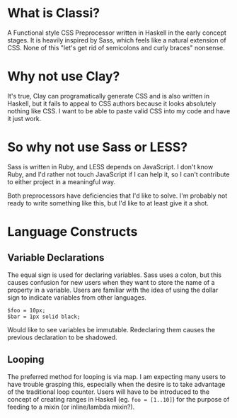 # What is Classi?

A Functional style CSS Preprocessor written in Haskell in the early concept stages.  It is heavily inspired by Sass, which feels like a natural extension of CSS.  None of this "let's get rid of semicolons and curly braces" nonsense.

# Why not use Clay?

It's true, Clay can programatically generate CSS and is also written in Haskell, but it fails to appeal to CSS authors because it looks absolutely nothing like CSS.  I want to be able to paste valid CSS into my code and have it just work.

# So why not use Sass or LESS?

Sass is written in Ruby, and LESS depends on JavaScript.  I don't know Ruby, and I'd rather not touch JavaScript if I can help it, so I can't contribute to either project in a meaningful way.

Both preprocessors have deficiencies that I'd like to solve.  I'm probably not ready to write something like this, but I'd like to at least give it a shot.

# Language Constructs

## Variable Declarations

The equal sign is used for declaring variables.  Sass uses a colon, but this causes confusion for new users when they want to store the name of a property in a variable.  Users are familiar with the idea of using the dollar sign to indicate variables from other languages.

```cssi
$foo = 10px;
$bar = 1px solid black;
```

Would like to see variables be immutable.  Redeclaring them causes the previous declaration to be shadowed.

## Looping

The preferred method for looping is via map.  I am expecting many users to have trouble grasping this, especially when the desire is to take advantage of the traditional loop counter.  Users will have to be introduced to the concept of creating ranges in Haskell (eg. `foo = [1..10]`) for the purpose of feeding to a mixin (or inline/lambda mixin?).
